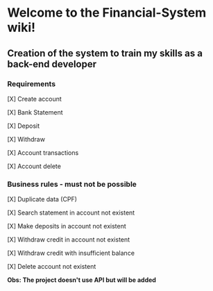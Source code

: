 #  Welcome to the Financial-System wiki!

 

## Creation of the system to train my skills as a back-end developer 

### Requirements

[X] Create account

[X] Bank Statement 

[X] Deposit 

[X] Withdraw 

[X] Account transactions

[X] Account delete


### Business rules - must not be possible

[X] Duplicate data (CPF)

[X] Search statement in account not existent

[X] Make deposits in account not existent

[X] Withdraw credit in account not existent

[X] Withdraw credit with insufficient balance 

[X] Delete account not existent

**Obs: The project doesn't use API but will be added**
